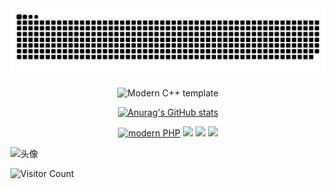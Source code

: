 
<picture>
  <source
    media="(prefers-color-scheme: dark)"
    srcset="https://raw.githubusercontent.com/platane/snk/output/github-contribution-grid-snake-dark.svg"
  />
  <source
    media="(prefers-color-scheme: light)"
    srcset="https://raw.githubusercontent.com/platane/snk/output/github-contribution-grid-snake.svg"
  />
  <img
    alt="github contribution grid snake animation"
    src="https://raw.githubusercontent.com/platane/snk/output/github-contribution-grid-snake.svg"
  />
</picture>

<div id="title" align=center>

![Modern C++ template][github-sub-title:img]

[![Anurag's GitHub stats](https://github-readme-stats.vercel.app/api?username=cixiy1&show_icons=true&theme=tokyonight)](https://b23.tv/iEJTnPp)

[![modern PHP](https://img.shields.io/badge/code-Modern%20PHP-blue)]() 
![](https://img.shields.io/badge/讨厌-学习-yellow) 
![](https://img.shields.io/badge/性格-疯癫-red) 
![](https://img.shields.io/badge/爱好-尧尧-red)

</div>

![头像](http://xiaoyi.yiyu14.top/wp-content/uploads/2024/09/微信图片_20240812125836.jpg)

![Visitor Count](https://profile-counter.glitch.me/cixiy1/count.svg)

[github-sub-title:img]: https://readme-typing-svg.herokuapp.com?font=Segoe+Script&center=true&lines=cixiy1.

